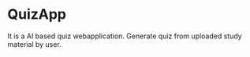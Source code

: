 # QuizApp
It is a AI based quiz webapplication. Generate quiz from uploaded study material by user.
